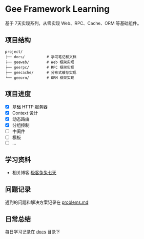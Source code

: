 # Gee Framework Learning

基于 7天实现系列，从零实现 Web、RPC、Cache、ORM 等基础组件。

## 项目结构
```
project/
├── docs/          # 学习笔记和文档
├── geeweb/        # Web 框架实现
├── geerpc/        # RPC 框架实现
├── geecache/      # 分布式缓存实现  
└── geeorm/        # ORM 框架实现
```

## 项目进度

- [x] 基础 HTTP 服务器
- [x] Context 设计
- [x] 动态路由
- [x] 分组控制
- [ ] 中间件
- [ ] 模板
- [ ] ...

## 学习资料

- 相关博客:[极客兔兔七天](https://geektutu.com/post/gee.html)

## 问题记录

遇到的问题和解决方案记录在 [problems.md](docs/problems.md)

## 日常总结

每日学习记录在 [docs](docs/) 目录下